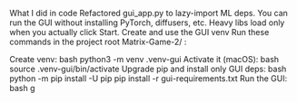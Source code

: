 What I did in code
Refactored 
gui_app.py
 to lazy-import ML deps. You can run the GUI without installing PyTorch, diffusers, etc. Heavy libs load only when you actually click Start.
Create and use the GUI venv
Run these commands in the project root 
Matrix-Game-2/
:

Create venv:
bash
python3 -m venv .venv-gui
Activate it (macOS):
bash
source .venv-gui/bin/activate
Upgrade pip and install only GUI deps:
bash
python -m pip install -U pip
pip install -r gui-requirements.txt
Run the GUI:
bash
g